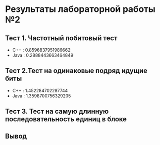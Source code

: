 # Результаты лабораторной работы №2

## Тест 1. Частотный побитовый тест
* C++ : 0.8596837951986662
* Java : 0.2888443663464849

## Тест 2.Тест на одинаковые подряд идущие биты
* C++ : 1.452284702287744
* Java : 1.3598700756329205

## Тест 3. Тест на самую длинную последовательность единиц в блоке

## Вывод

